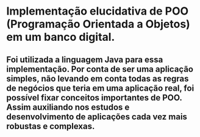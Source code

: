 # Implementação elucidativa de POO (Programação Orientada a Objetos) em um banco digital.


## Foi utilizada a linguagem Java para essa implementação. Por conta de ser uma aplicação simples, não levando em conta todas as regras de negócios que teria em uma aplicação real, foi possível fixar conceitos importantes de POO. Assim auxiliando nos estudos e desenvolvimento de aplicações cada vez mais robustas e complexas.